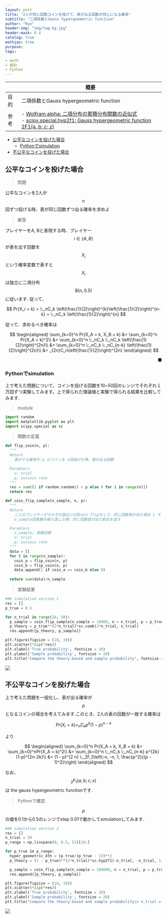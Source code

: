 ```yaml
---
layout: post
title: "2人が同じ回数コインを投げて、表が出る回数が同じになる確率"
subtitle: "二項係数とGauss hypergeometric function"
author: "Ryo"
header-img: "img/tag-bg.jpg"
header-mask: 0.4
catelog: true
mathjax: true
purpose: 
tags:

- math
- 統計
- Python
---
```

<!-- Global site tag (gtag.js) - Google Analytics -->
<script async src="https://www.googletagmanager.com/gtag/js?id=G-LVL413SV09"></script>
<script>
  window.dataLayer = window.dataLayer || [];
  function gtag(){dataLayer.push(arguments);}
  gtag('js', new Date());

  gtag('config', 'G-LVL413SV09');
</script>

||概要|
|---|---|
|目的|二項係数とGauss hypergeometric function|
|参考|- [Wolfram alpha: 二項分布の累積分布関数の近似式](https://www.wolframalpha.com/input/?i=%5Csum_%7Bk%3D0%7D%5Em+C%28n%2C+k%29p%5Ek%281-p%29%5E%7Bn-k%7D+)<br>- [scipy.special.hyp2f1: Gauss hypergeometric function 2F1(a, b; c; z)](https://docs.scipy.org/doc/scipy/reference/generated/scipy.special.hyp2f1.html)|

<!-- START doctoc generated TOC please keep comment here to allow auto update -->
<!-- DON'T EDIT THIS SECTION, INSTEAD RE-RUN doctoc TO UPDATE -->

- [公平なコインを投げた場合](#%E5%85%AC%E5%B9%B3%E3%81%AA%E3%82%B3%E3%82%A4%E3%83%B3%E3%82%92%E6%8A%95%E3%81%92%E3%81%9F%E5%A0%B4%E5%90%88)
  - [Pythonでsimulation](#python%E3%81%A7simulation)
- [不公平なコインを投げた場合](#%E4%B8%8D%E5%85%AC%E5%B9%B3%E3%81%AA%E3%82%B3%E3%82%A4%E3%83%B3%E3%82%92%E6%8A%95%E3%81%92%E3%81%9F%E5%A0%B4%E5%90%88)

<!-- END doctoc generated TOC please keep comment here to allow auto update -->

## 公平なコインを投げた場合

> 問題

公平なコインを2人が $$n$$ 回ずつ投げる時、表が同じ回数ずつ出る確率を求めよ


> 解答

プレイヤーをA, Bと表現する時、プレイヤー $$i \in \{A, B\}$$ が表を出す回数を $$X_i$$という確率変数で表すと $$X_i$$は独立に二項分布 $$\mathrm{B}(n, 0.5)$$に従います. 従って、

$$
Pr(X_i = k) = \:_nC_k \left(\frac{1}{2}\right)^{k}\left(\frac{1}{2}\right)^{n-k} = \:_nC_k \left(\frac{1}{2}\right)^{n}
$$

従って、求めるべき確率は

$$
\begin{aligned}
\sum_{k=0}^n Pr(X_A = k, X_B = k) &= \sum_{k=0}^n Pr(X_A = k)^2\\
&= \sum_{k=0}^n \:_nC_k \:_nC_k \left(\frac{1}{2}\right)^{2n}\\
&= \sum_{k=0}^n \:_nC_k \:_nC_{n-k} \left(\frac{1}{2}\right)^{2n}\\
&= _{2n}C_n\left(\frac{1}{2}\right)^{2n}
\end{aligned}
$$

<div style="text-align: right;">
■
</div>

### Pythonでsimulation

上で考えた問題について、コインを投げる回数を10~50回のレンジでそれぞれ１万回ずつ実験してみます。上で得られた理論値と実験で得られる結果を比較してみます.

> module

```python
import random
import matplotlib.pyplot as plt
import scipy.special as sc
```

> 関数の定義

```python
def flip_coin(n, p):
  """
  Return
    表がでる確率が p のコインを n回投げた時、表が出る回数

  Paramters
    n: trial
    p: success rate
  """
  res = sum([1 if random.random() < p else 0 for i in range(n)])
  return res

def coin_flip_sample(n_sample, n, p):
  """
  Return
    二人のプレイヤーがそれぞれ独立にn回coin flipをして、同じ回数表が出た場合 1 そうでない場合 0がでる実験を考える
    n_sample回実験を繰り返した時、同じ回数表が出た割合を返す

  Paramters
    n_sample: 実験回数
    n: trial
    p: success rate
  """
  data = []
  for t in range(n_sample):
    coin_a = flip_coin(n, p)
    coin_b = flip_coin(n, p)
    data.append(1 if coin_a == coin_b else 0)
  
  return sum(data)/n_sample
```

> 実験結果

```python
### simulation version 1
res = []
p_true = 0.5

for n_trial in range(10, 50):
  p_sample = coin_flip_sample(n_sample = 10000, n = n_trial, p = p_true)
  p_theory = p_true**(2*n_trial)*sc.comb(2*n_trial, n_trial)
  res.append([p_theory, p_sample])

plt.figure(figsize = (10, 10))
plt.scatter(*zip(*res))
plt.xlabel('True probability', fontsize = 20)
plt.ylabel('Sample probability', fontsize = 20)
plt.title("Compare the theory-based and sample probability", fontsize = 20);
```

<img src="https://github.com/ryonakimageserver/omorikaizuka/blob/master/%E3%83%96%E3%83%AD%E3%82%B0%E7%94%A8/20210420_flip_the_coin_simulation_1.png?raw=true">


## 不公平なコインを投げた場合

上で考えた問題を一般化し、表が出る確率が $$p$$ となるコインの場合を考えてみます.このとき、2人の表の回数が一致する確率は

$$
Pr(X_i = k) = _nC_k p^{k}(1-p)^{n-k}
$$

より

$$
\begin{aligned}
\sum_{k=0}^n Pr(X_A = k, X_B = k) &= \sum_{k=0}^nPr(X_A = k)^2\\
&= \sum_{k=0}^n \:_nC_k \:_nC_{n-k} p^{2k}(1-p)^{2n-2k}\\
&= (1 - p)^{2 n} \:_2F_1\left(-n, -n, 1, \frac{p^2}{(p - 1)^2}\right)
\end{aligned}
$$

なお、$$_2F_1(a, b; c; x)$$は the gauss hypergeometric functionです.

> Pythonで確認

$$p$$の値を0.1から0.5のレンジでstep 0.01で動かしてsimulationしてみます.

```python
### simulation version 2
res = []
n_trial = 20
p_range = np.linspace(0, 0.5, 51)[10:]

for p_true in p_range:
  hyper_geometric_4th = (p_true/(p_true - 1))**2
  p_theory = (1 - p_true)**(2*n_trial)*sc.hyp2f1(-n_trial, -n_trial, 1, hyper_geometric_4th)

  p_sample = coin_flip_sample(n_sample = 100000, n = n_trial, p = p_true)
  res.append([p_theory, p_sample])

plt.figure(figsize = (10, 10))
plt.scatter(*zip(*res))
plt.xlabel('True probability', fontsize = 20)
plt.ylabel('Sample probability', fontsize = 20)
plt.title("Compare the theory-based and sample probability\n n_trial = 20", fontsize = 20);
```

<img src="https://github.com/ryonakimageserver/omorikaizuka/blob/master/%E3%83%96%E3%83%AD%E3%82%B0%E7%94%A8/20210420_flip_coin_hypergeometric_function_02.png?raw=true">
